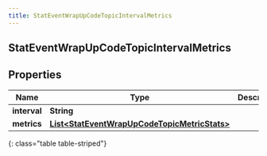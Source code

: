 ```yaml
---
title: StatEventWrapUpCodeTopicIntervalMetrics
---
```


## StatEventWrapUpCodeTopicIntervalMetrics

## Properties

| Name         | Type                                                                                                               | Description | Notes      |
| ------------ | ------------------------------------------------------------------------------------------------------------------ | ----------- | ---------- |
| **interval** | <!----><!---->**String**<!---->                                                                                    |             | [optional] |
| **metrics**  | <!----><!---->[**List&lt;StatEventWrapUpCodeTopicMetricStats&gt;**](StatEventWrapUpCodeTopicMetricStats.md)<!----> |             | [optional] |

{: class="table table-striped"}
